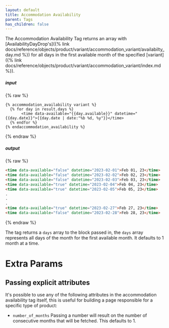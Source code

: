 ```yaml
---
layout: default
title: Accommodation Availability
parent: Tags
has_children: false
---
```


The Accommodation Availability Tag returns an array with [AvailabilityDayDrop's]({% link docs/reference/objects/product/variant/accommodation_variant/availabilty_day.md %}) for
all days in the first available month of the specified [variant]({% link docs/reference/objects/product/variant/accommodation_variant/index.md %}).

##### input
{% raw %}
```liquid
{% accommodation_availability variant %}
  {% for day in result.days %}
       <time data-available="{{day.available}}" datetime="{{day.date}}">{{day.date | date:"%b %d, %y"}}</time>
  {% endfor %}
{% endaccommodation_availability %}

```
{% endraw %}

##### output
{% raw %}
```html
<time data-available="false" datetime="2023-02-01">Feb 01, 23</time>
<time data-available="false" datetime="2023-02-02">Feb 02, 23</time>
<time data-available="false" datetime="2023-02-03">Feb 03, 23</time>
<time data-available="true" datetime="2023-02-04">Feb 04, 23</time>
<time data-available="true" datetime="2023-02-05">Feb 05, 23</time>
.
.
.
<time data-available="true" datetime="2023-02-27">Feb 27, 23</time>
<time data-available="false" datetime="2023-02-28">Feb 28, 23</time>
```
{% endraw %}

The tag returns a `days` array to the block passed in, the `days` array represents all days of the month for the first available month. It defaults to 1 month at a time.


# Extra Params

## Passing explicit attributes

It's possible to use any of the following attributes in the accommodation availability tag itself, this is useful for building a page responsible for a specific type of product:
* `number_of_months` Passing a number will result on the number of consecutive months that will be fetched. This defaults to 1.
